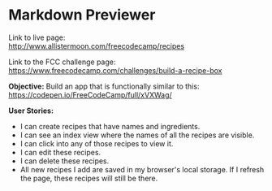 # Markdown Previewer

Link to live page:  
http://www.allistermoon.com/freecodecamp/recipes

Link to the FCC challenge page:  
https://www.freecodecamp.com/challenges/build-a-recipe-box

__Objective:__
Build an app that is functionally similar to this:  
https://codepen.io/FreeCodeCamp/full/xVXWag/

__User Stories:__
- I can create recipes that have names and ingredients.
- I can see an index view where the names of all the recipes are visible.
- I can click into any of those recipes to view it.
- I can edit these recipes.
- I can delete these recipes.
- All new recipes I add are saved in my browser's local storage. If I refresh the page, these recipes will still be there.
